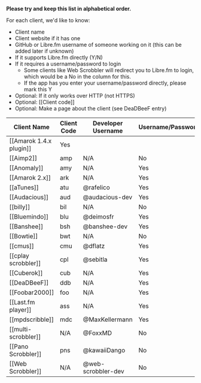 <!--- 

Please do not make large edits to this page and leave it without the columns it already has.

-->

**Please try and keep this list in alphabetical order.**

For each client, we'd like to know:

* Client name
* Client website if it has one
* GitHub or Libre.fm username of someone working on it (this can be added later if unknown) 
* If it supports Libre.fm directly (Y/N)
* If it requires a username/password to login
  * Some clients like Web Scrobbler will redirect you to Libre.fm to login, which would be a No in the column for this. 
  * If the app has you enter your username/password directly, please mark this Y
* Optional: If it only works over HTTP (not HTTPS)
* Optional: [[Client code]]
* Optional: Make a page about the client (see DeaDBeeF entry)

<!-- Keep URLs reasonable short, link to them if needed) --> 

| Client Name                                                           | Client Code | Developer Username                | Username/Password? | HTTP-Only? |
| --------------------------------------------------------------------- | ----------- | --------------------------------- | ------------------ | ---------- |
| [[Amarok 1.4.x plugin]] | Yes                | | |  No         |
| [[Aimp2]]                                          | amp         | N/A                               | No                 | No         |
| [[Anomaly]]           | amy         | N/A                               | Yes                | No         |
| [[Amarok 2.x]]                                  | ark         | N/A                               | Yes                | No         |
| [[aTunes]]                                      | atu         | @rafelico                         | Yes                | No         |
| [[Audacious]]                       | aud         | @audacious-dev                    | Yes                | No         |
| [[billy]]                      | bil         | N/A                               | No                 | No         |
| [[Bluemindo]]                         | blu         | @deimosfr                         | Yes                | No         |
| [[Banshee]]                                | bsh         | @banshee-dev                      | Yes                | No         |
| [[Bowtie]]                                   | bwt         | N/A                               | No                 | No         |
| [[cmus]]                      | cmu         | @dflatz                           | Yes                | No         |
| [[cplay scrobbler]]                 | cpl         | @sebitla                          | Yes                | No         |
| [[Cuberok]]                          | cub         | N/A                               | Yes                | No         |
| [[DeaDBeeF]]                           | ddb         | N/A                               | Yes                | No         |
| [[Foobar2000]]                                  | foo         | N/A                               | Yes                | No         |
| [[Last.fm player]]                         | ass         | N/A                               | Yes                | No         |
| [[mpdscribble]]  | mdc         | @MaxKellermann                    | Yes                | No         |
| [[multi-scrobbler]]          | N/A         | @FoxxMD                           | No                 | No         |
| [[Pano Scrobbler]]       | pns         | @kawaiiDango                      | No                 | Yes        |
| [[Web Scrobbler]]                            | N/A         | @web-scrobbler-dev                | No                 | Yes        |
